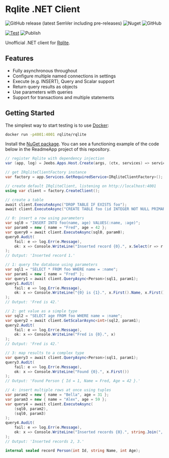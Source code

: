 # Rqlite .NET Client

![GitHub release (latest SemVer including pre-releases)](https://img.shields.io/github/v/release/bfren/rqlite?include_prereleases&label=Version) ![Nuget](https://img.shields.io/nuget/dt/rqlite?label=Downloads) ![GitHub](https://img.shields.io/github/license/bfren/rqlite?label=Licence)

[![Test](https://github.com/bfren/rqlite/actions/workflows/test.yml/badge.svg)](https://github.com/bfren/rqlite/actions/workflows/test.yml) ![Publish](https://github.com/bfren/rqlite/workflows/Publish/badge.svg)

Unofficial .NET client for [Rqlite](https://rqlite.io).

## Features

- Fully asynchronous throughout
- Configure multiple named connections in settings
- Execute (e.g. INSERT), Query and Scalar support
- Return query results as objects
- Use parameters with queries
- Support for transactions and multiple statements

## Getting Started

The simplest way to start testing is to use [Docker](https://docker.com):

```bash
docker run -p4001:4001 rqlite/rqlite
```

Install the [NuGet package](https://nuget.org/packages/rqlite).  You can see a functioning example of the code below in the ReadmeApp project of this repository.

```csharp
// register Rqlite with dependency injection
var (app, log) = Jeebs.Apps.Host.Create(args, (ctx, services) => services.AddRqlite());

// get IRqliteClientFactory instance
var factory = app.Services.GetRequiredService<IRqliteClientFactory>();

// create default IRqliteClient, listening on http://localhost:4001
using var client = factory.CreateClient();

// create a table
await client.ExecuteAsync("DROP TABLE IF EXISTS foo");
await client.ExecuteAsync("CREATE TABLE foo (id INTEGER NOT NULL PRIMARY KEY, name TEXT, age INTEGER)");

// 0: insert a row using parameters
var sql0 = "INSERT INTO foo(name, age) VALUES(:name, :age)";
var param0 = new { name = "Fred", age = 42 };
var query0 = await client.ExecuteAsync(sql0, param0);
query0.Audit(
	fail: e => log.Err(e.Message),
	ok: x => Console.WriteLine("Inserted record {0}.", x.Select(r => r.LastInsertId).First())
);
// Output: 'Inserted record 1.'

// 1: query the database using parameters
var sql1 = "SELECT * FROM foo WHERE name = :name";
var param1 = new { name = "Fred" };
var query1 = await client.QueryAsync<Person>(sql1, param1);
query1.Audit(
	fail: e => log.Err(e.Message),
	ok: x => Console.WriteLine("{0} is {1}.", x.First().Name, x.First().Age)
);
// Output: 'Fred is 42.'

// 2: get value as a simple type
var sql2 = "SELECT age FROM foo WHERE name = :name";
var query2 = await client.GetScalarAsync<int>(sql2, param1);
query2.Audit(
	fail: e => log.Err(e.Message),
	ok: x => Console.WriteLine("Fred is {0}.", x)
);
// Output: 'Fred is 42.'

// 3: map results to a complex type
var query3 = await client.QueryAsync<Person>(sql1, param1);
query3.Audit(
	fail: e => log.Err(e.Message),
	ok: x => Console.WriteLine("Found {0}.", x.First())
);
// Output: 'Found Person { Id = 1, Name = Fred, Age = 42 }.'

// 4: insert multiple rows at once using tuples
var param2 = new { name = "Bella", age = 31 };
var param3 = new { name = "Alex", age = 59 };
var query4 = await client.ExecuteAsync(
	(sql0, param2),
	(sql0, param3)
);
query4.Audit(
	fail: e => log.Err(e.Message),
	ok: x => Console.WriteLine("Inserted records {0}.", string.Join(", ", x.Select(r => r.LastInsertId)))
);
// Output: 'Inserted records 2, 3.'

internal sealed record Person(int Id, string Name, int Age);
```
